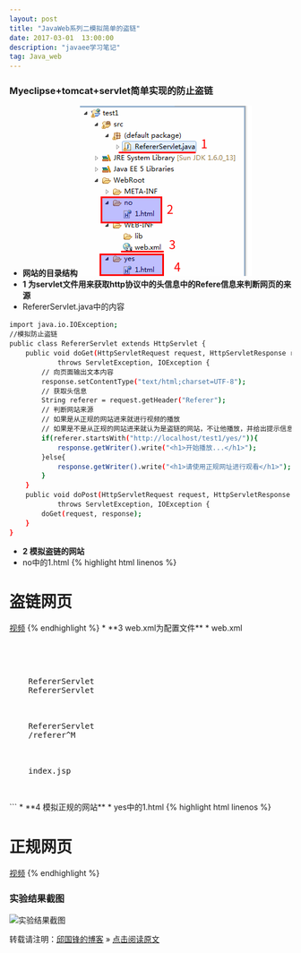 ```yaml
---
layout: post
title: "JavaWeb系列二模拟简单的盗链"
date: 2017-03-01  13:00:00
description: "javaee学习笔记"
tag: Java_web 
---
```


### Myeclipse+tomcat+servlet简单实现的防止盗链
* **网站的目录结构**
![网站的目录结构](/assets/active_images/javaweb/2/1.png)
* **1 为servlet文件用来获取http协议中的头信息中的Refere信息来判断网页的来源**
* RefererServlet.java中的内容
```bash
import java.io.IOException;
//模拟防止盗链
public class RefererServlet extends HttpServlet {
	public void doGet(HttpServletRequest request, HttpServletResponse response)
			throws ServletException, IOException {
		// 向页面输出文本内容
		response.setContentType("text/html;charset=UTF-8");
		// 获取头信息
		String referer = request.getHeader("Referer");
		// 判断网站来源
		// 如果是从正规的网站进来就进行视频的播放
		// 如果是不是从正规的网站进来就认为是盗链的网站，不让他播放，并给出提示信息
		if(referer.startsWith("http://localhost/test1/yes/")){
			response.getWriter().write("<h1>开始播放...</h1>");
		}else{
			response.getWriter().write("<h1>请使用正规网址进行观看</h1>");
		}
	}
	public void doPost(HttpServletRequest request, HttpServletResponse response)
			throws ServletException, IOException {
		doGet(request, response);
	}
}
```
* **2 模拟盗链的网站**
* no中的1.html
{% highlight html linenos %}
<!DOCTYPE HTML>
<html>
<head>
    <meta charset=UTF-8>    
    <title>模拟简单的防盗链---no</title>
</head>
<body>
    <h1>盗链网页</h1>
    <a href="/test1/referer">视频</a>
</body>
</html>
{% endhighlight %}
* **3 web.xml为配置文件**
* web.xml
<pre>
<?xml version="1.0" encoding="UTF-8"?>
<web-app version="2.5" 
        xmlns="http://java.sun.com/xml/ns/javaee" 
        xmlns:xsi="http://www.w3.org/2001/XMLSchema-instance" 
        xsi:schemaLocation="http://java.sun.com/xml/ns/javaee 
        http://java.sun.com/xml/ns/javaee/web-app_2_5.xsd">
  <display-name></display-name>
  <servlet>
    <servlet-name>RefererServlet</servlet-name>
    <servlet-class>RefererServlet</servlet-class>
  </servlet>

  <servlet-mapping>
    <servlet-name>RefererServlet</servlet-name>
    <url-pattern>/referer</url-pattern>^M
  </servlet-mapping>



  <welcome-file-list>
    <welcome-file>index.jsp</welcome-file>
  </welcome-file-list>
</web-app>
</pre>
```
* **4 模拟正规的网站**
* yes中的1.html
{% highlight html linenos %}
<!DOCTYPE HTML>
<html>
<head>
    <meta charset=UTF-8>
    <title>模拟简单的防盗链---yes</title>
</head>
<body>
    <h1>正规网页</h1>
    <a href="/test1/referer">视频</a>
</body>
</html>
{% endhighlight %}

### 实验结果截图
![实验结果截图](/assets/active_images/javaweb/2/2.png)


转载请注明：[邱国锋的博客](http://qiuguofeng.com) » [点击阅读原文](http://qiuguofeng.com/2017/03/JavaWeb系列二模拟简单的盗链/)
